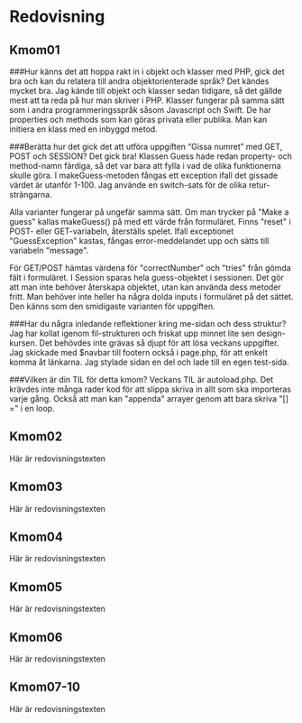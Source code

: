 ---
---
Redovisning
=========================

Kmom01
-------------------------
###Hur känns det att hoppa rakt in i objekt och klasser med PHP, gick det bra och kan du relatera till andra objektorienterade språk?
Det kändes mycket bra. Jag kände till objekt och klasser sedan tidigare, så det gällde mest att ta reda på hur man skriver i PHP. Klasser fungerar på samma sätt som i andra programmeringsspråk såsom Javascript och Swift. De har properties och methods som kan göras privata eller publika. Man kan initiera en klass med en inbyggd metod.

###Berätta hur det gick det att utföra uppgiften “Gissa numret” med GET, POST och SESSION?
Det gick bra! Klassen Guess hade redan property- och method-namn färdiga, så det var bara att fylla i vad de olika funktionerna skulle göra. I makeGuess-metoden fångas ett exception ifall det gissade värdet är utanför 1-100. Jag använde en switch-sats för de olika retur-strängarna.

Alla varianter fungerar på ungefär samma sätt. Om man trycker på "Make a guess" kallas makeGuess() på med ett värde från formuläret. Finns "reset" i POST- eller GET-variabeln, återställs spelet.
Ifall exceptionet "GuessException" kastas, fångas error-meddelandet upp och sätts till variabeln "message".

För GET/POST hämtas värdena för "correctNumber" och "tries" från gömda fält i formuläret.
I Session sparas hela guess-objektet i sessionen. Det gör att man inte behöver återskapa objektet, utan kan använda dess metoder fritt. Man behöver inte heller ha några dolda inputs i formuläret på det sättet. Den känns som den smidigaste varianten för uppgiften.

###Har du några inledande reflektioner kring me-sidan och dess struktur?
Jag har kollat igenom fil-strukturen och friskat upp minnet lite sen design-kursen. Det behövdes inte grävas så djupt för att lösa veckans uppgifter. Jag skickade med $navbar till footern också i page.php, för att enkelt komma åt länkarna. Jag stylade sidan en del och lade till en egen test-sida.


###Vilken är din TIL för detta kmom?
Veckans TIL är autoload.php. Det krävdes inte många rader kod för att slippa skriva in allt som ska importeras varje gång. Också att man kan "appenda" arrayer genom att bara skriva "[] =" i en loop.





Kmom02
-------------------------

Här är redovisningstexten



Kmom03
-------------------------

Här är redovisningstexten



Kmom04
-------------------------

Här är redovisningstexten



Kmom05
-------------------------

Här är redovisningstexten



Kmom06
-------------------------

Här är redovisningstexten



Kmom07-10
-------------------------

Här är redovisningstexten
